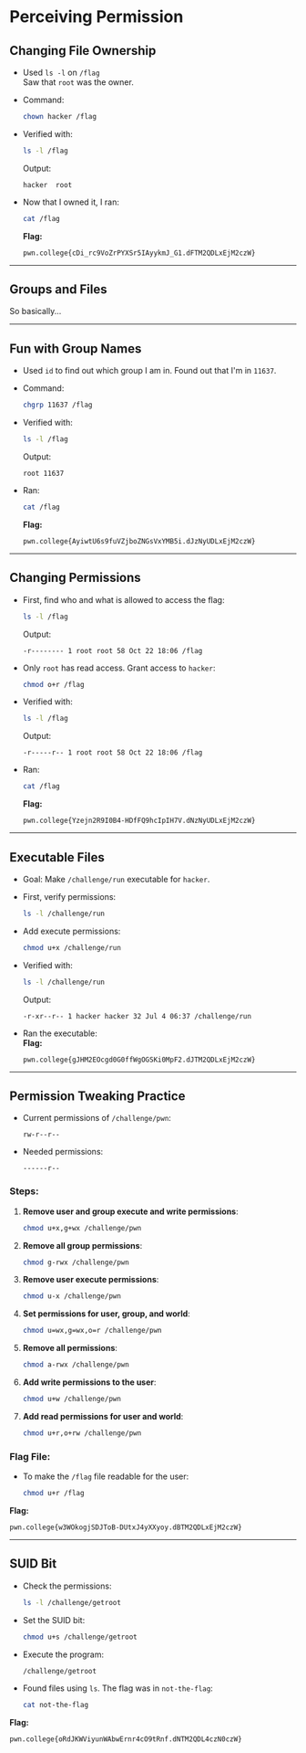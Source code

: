 # Perceiving Permission

## Changing File Ownership
- Used `ls -l` on `/flag`  
  Saw that `root` was the owner.
  
- Command:  
  ```bash
  chown hacker /flag
  ```

- Verified with:  
  ```bash
  ls -l /flag
  ```
  Output:  
  ```
  hacker  root
  ```

- Now that I owned it, I ran:  
  ```bash
  cat /flag
  ```
  **Flag:**  
  ```
  pwn.college{cDi_rc9VoZrPYXSr5IAyykmJ_G1.dFTM2QDLxEjM2czW}
  ```

---

## Groups and Files
So basically...

---

## Fun with Group Names
- Used `id` to find out which group I am in. Found out that I'm in `11637`.

- Command:  
  ```bash
  chgrp 11637 /flag
  ```

- Verified with:  
  ```bash
  ls -l /flag
  ```
  Output:  
  ```
  root 11637
  ```

- Ran:  
  ```bash
  cat /flag
  ```
  **Flag:**  
  ```
  pwn.college{AyiwtU6s9fuVZjboZNGsVxYMB5i.dJzNyUDLxEjM2czW}
  ```

---

## Changing Permissions
- First, find who and what is allowed to access the flag:  
  ```bash
  ls -l /flag
  ```
  Output:  
  ```
  -r-------- 1 root root 58 Oct 22 18:06 /flag
  ```

- Only `root` has read access. Grant access to `hacker`:  
  ```bash
  chmod o+r /flag
  ```

- Verified with:  
  ```bash
  ls -l /flag
  ```
  Output:  
  ```
  -r-----r-- 1 root root 58 Oct 22 18:06 /flag
  ```

- Ran:  
  ```bash
  cat /flag
  ```
  **Flag:**  
  ```
  pwn.college{Yzejn2R9I0B4-HDfFQ9hcIpIH7V.dNzNyUDLxEjM2czW}
  ```

---

## Executable Files
- Goal: Make `/challenge/run` executable for `hacker`.

- First, verify permissions:  
  ```bash
  ls -l /challenge/run
  ```

- Add execute permissions:  
  ```bash
  chmod u+x /challenge/run
  ```

- Verified with:  
  ```bash
  ls -l /challenge/run
  ```
  Output:  
  ```
  -r-xr--r-- 1 hacker hacker 32 Jul 4 06:37 /challenge/run
  ```

- Ran the executable:  
  **Flag:**  
  ```
  pwn.college{gJHM2EOcgd0G0ffWgOGSKi0MpF2.dJTM2QDLxEjM2czW}
  ```

---

## Permission Tweaking Practice
- Current permissions of `/challenge/pwn`:  
  ```
  rw-r--r--
  ```

- Needed permissions:  
  ```
  ------r--
  ```

### Steps:
1. **Remove user and group execute and write permissions**:  
   ```bash
   chmod u+x,g+wx /challenge/pwn
   ```

2. **Remove all group permissions**:  
   ```bash
   chmod g-rwx /challenge/pwn
   ```

3. **Remove user execute permissions**:  
   ```bash
   chmod u-x /challenge/pwn
   ```

4. **Set permissions for user, group, and world**:  
   ```bash
   chmod u=wx,g=wx,o=r /challenge/pwn
   ```

5. **Remove all permissions**:  
   ```bash
   chmod a-rwx /challenge/pwn
   ```

6. **Add write permissions to the user**:  
   ```bash
   chmod u+w /challenge/pwn
   ```

7. **Add read permissions for user and world**:  
   ```bash
   chmod u+r,o+rw /challenge/pwn
   ```

### Flag File:
- To make the `/flag` file readable for the user:  
  ```bash
  chmod u+r /flag
  ```

**Flag:**  
```
pwn.college{w3WOkogjSDJToB-DUtxJ4yXXyoy.dBTM2QDLxEjM2czW}
```

---

## SUID Bit
- Check the permissions:  
  ```bash
  ls -l /challenge/getroot
  ```

- Set the SUID bit:  
  ```bash
  chmod u+s /challenge/getroot
  ```

- Execute the program:  
  ```bash
  /challenge/getroot
  ```

- Found files using `ls`. The flag was in `not-the-flag`:  
  ```bash
  cat not-the-flag
  ```

**Flag:**  
```
pwn.college{oRdJKWViyunWAbwErnr4cO9tRnf.dNTM2QDL4czN0czW}
```
